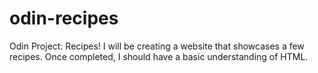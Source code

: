 # odin-recipes
Odin Project: Recipes!
I will be creating a website that showcases a few recipes. Once completed, I should have a basic understanding of HTML.